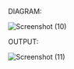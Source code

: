DIAGRAM:

![Screenshot (10)](https://github.com/user-attachments/assets/122d5fc3-1067-4039-92f8-00c3df50a446)

OUTPUT:

![Screenshot (11)](https://github.com/user-attachments/assets/eae45825-cc8e-4d9d-94af-66ab3fe5c06d)
